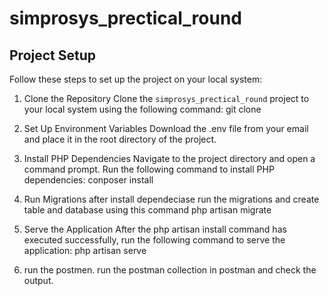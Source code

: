 # simprosys_prectical_round

## Project Setup

Follow these steps to set up the project on your local system:

1. Clone the Repository
Clone the `simprosys_prectical_round` project to your local system using the following command:
git clone <repository-url>

2. Set Up Environment Variables
Download the .env file from your email and place it in the root directory of the project.

3. Install PHP Dependencies
Navigate to the project directory and open a command prompt. Run the following command to install PHP dependencies:
conposer install

4. Run Migrations
after install dependeciase run the migrations and create table and database using this command 
php artisan migrate 

5. Serve the Application
After the php artisan install command has executed successfully, run the following command to serve the application:
php artisan serve

6. run the postmen.
   run the postman collection in postman and check the output.
